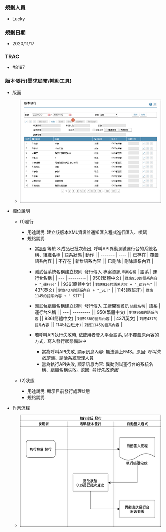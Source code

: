 ### <div id="user">規劃人員</div>
* Lucky

### <div id="updatedate">規劃日期</div>
* 2020/11/17

### <div id="trac">TRAC</div>
* #8197

### <div id="publish">版本發行<path>(需求展開\輔助工具)</path> </div>
* 版面 
  * ![publish]
  
* 欄位說明
  * <t id="btnpublish">(1)發行</t>
    * 用途說明: 建立該版本XML資訊並通知匯入程式進行匯入、噴碼
    * 規格說明: 
      * 當[`狀態`](#ui_publishlog_stage) 等於 8.成品已批次產出, 呼叫API異動測試運行台的系統名稱、組織名稱
      | 語系狀態 | 動作 |
      | ------- | ---- |
      | 已存在 | 覆蓋語系內容 |
      | 不存在 | 新增語系內容 |
	    | 已刪除 | 刪除語系內容 |

      * 測試台系統名稱建立規則: 發行傳入 專案資訊 `專案名稱`
      | 語系 | 運行台名稱 |
      | --- | --------- |
      | 950(繁體中文) | `對應950的語系內容 + "_運行台"` |
      | 936(簡體中文) | `對應936的語系內容 + "_运行台"` |
      | 437(英文) | `對應437的語系內容 + "_SIT"` |
      | 1145(西班牙) | `對應1145的語系內容 + "_SIT"` |

      * 測試台組織名稱建立規則: 發行傳入 工廠開案資訊 `組織名稱`
      | 語系 | 運行台名稱 |
      | --- | --------- |
      | 950(繁體中文) | `對應950的語系內容` |
      | 936(簡體中文) | `對應936的語系內容` |
      | 437(英文) | `對應437的語系內容` |
      | 1145(西班牙) | `對應1145的語系內容` |

      * 若呼叫API執行失敗時, 依使用者登入平台語系, 以不覆蓋原內容的方式，寫入發行狀態備註中
        * 當為呼叫API失敗, 顯示訊息內容: 無法連上FMS。原因: *呼叫失敗原因*。請洽系統管理人員
        * 當為執行API失敗, 顯示訊息內容: 異動測試運行台的系統名稱、組織名稱失敗。原因: *執行失敗原因*

  * <t id="ui_publishlog_stage">(2)狀態</t>
    * 用途說明: 顯示目前發行處理狀態
    * 規格說明: 
* 作業流程
  * ![Publish_Diagram]


<!--圖片-->
[publish]:attachment/Publish.png "版本發行"
[Publish_Diagram]:attachment/Publish_Diagram.png "[作業流程]發行"
